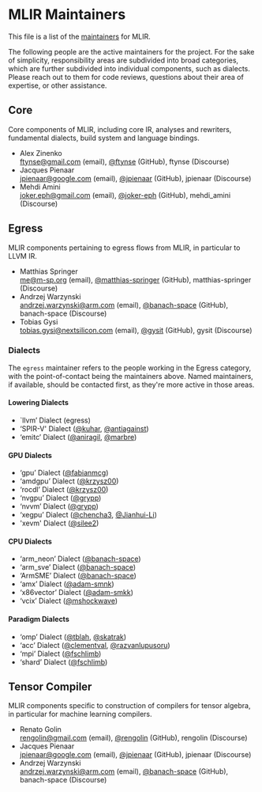 # MLIR Maintainers

This file is a list of the
[maintainers](https://llvm.org/docs/DeveloperPolicy.html#maintainers) for MLIR.

The following people are the active maintainers for the project. For the sake of
simplicity, responsibility areas are subdivided into broad categories, which are
further subdivided into individual components, such as dialects. Please reach
out to them for code reviews, questions about their area of expertise, or other
assistance.

## Core

Core components of MLIR, including core IR, analyses and rewriters, fundamental
dialects, build system and language bindings.

- Alex Zinenko \
  ftynse@gmail.com (email),
  [@ftynse](https://github.com/ftynse) (GitHub),
  ftynse (Discourse)
- Jacques Pienaar \
  jpienaar@google.com (email),
  [@jpienaar](https://github.com/jpienaar) (GitHub),
  jpienaar (Discourse)
- Mehdi Amini \
  joker.eph@gmail.com (email),
  [@joker-eph](https://github.com/joker-eph) (GitHub),
  mehdi_amini (Discourse)

## Egress

MLIR components pertaining to egress flows from MLIR, in particular to LLVM IR.

- Matthias Springer \
  me@m-sp.org (email),
  [@matthias-springer](https://github.com/matthias-springer) (GitHub),
  matthias-springer (Discourse)
- Andrzej Warzynski \
  andrzej.warzynski@arm.com (email),
  [@banach-space](https://github.com/banach-space) (GitHub),
  banach-space (Discourse)
- Tobias Gysi \
  tobias.gysi@nextsilicon.com (email),
  [@gysit](https://github.com/gysit) (GitHub),
  gysit (Discourse)

### Dialects

The `egress` maintainer refers to the people working in the Egress category,
with the point-of-contact being the maintainers above. Named maintainers, if
available, should be contacted first, as they're more active in those areas.

#### Lowering Dialects
* `llvm’ Dialect (egress)
* ‘SPIR-V' Dialect ([@kuhar](https://github.com/kuhar), [@antiagainst](https://github.com/antiagainst))
* ‘emitc’ Dialect ([@aniragil](https://github.com/aniragil), [@marbre](https://github.com/marbre))

#### GPU Dialects
* ‘gpu’ Dialect ([@fabianmcg](https://github.com/fabianmcg))
* ‘amdgpu’ Dialect ([@krzysz00](https://github.com/krzysz00))
* ‘rocdl’ Dialect ([@krzysz00](https://github.com/krzysz00))
* ‘nvgpu’ Dialect ([@grypp](https://github.com/grypp))
* ‘nvvm’ Dialect ([@grypp](https://github.com/grypp))
* ‘xegpu’ Dialect ([@chencha3](https://github.com/chencha3), [@Jianhui-Li](https://github.com/Jianhui-Li))
* 'xevm' Dialect ([@silee2](https://github.com/silee2))

#### CPU Dialects
* ‘arm_neon’ Dialect ([@banach-space](https://github.com/banach-space))
* ‘arm_sve’ Dialect ([@banach-space](https://github.com/banach-space))
* ‘ArmSME’ Dialect ([@banach-space](https://github.com/banach-space))
* ‘amx’ Dialect ([@adam-smnk](https://github.com/adam-smnk))
* ‘x86vector’ Dialect ([@adam-smkk](https://github.com/adam-smnk))
* ‘vcix’ Dialect ([@mshockwave](https://github.com/mshockwave))

#### Paradigm Dialects
* ‘omp’ Dialect ([@tblah](https://github.com/tblah), [@skatrak](https://github.com/skatrak))
* ‘acc’ Dialect ([@clementval](https://github.com/clementval), [@razvanlupusoru](https://github.com/razvanlupusoru))
* ‘mpi’ Dialect ([@fschlimb](https://github.com/fschlimb))
* ‘shard’ Dialect ([@fschlimb](https://github.com/fschlimb))

## Tensor Compiler

MLIR components specific to construction of compilers for tensor algebra, in
particular for machine learning compilers.

- Renato Golin \
  rengolin@gmail.com (email),
  [@rengolin](https://github.com/rengolin) (GitHub),
  rengolin (Discourse)
- Jacques Pienaar \
  jpienaar@google.com (email),
  [@jpienaar](https://github.com/jpienaar) (GitHub),
  jpienaar (Discourse)
- Andrzej Warzynski \
  andrzej.warzynski@arm.com (email),
  [@banach-space](https://github.com/banach-space) (GitHub),
  banach-space (Discourse)
